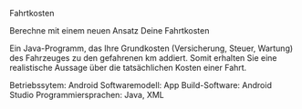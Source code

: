 Fahrtkosten

Berechne mit einem neuen Ansatz Deine Fahrtkosten

Ein Java-Programm, das Ihre Grundkosten (Versicherung, Steuer, Wartung) des Fahrzeuges zu den gefahrenen km addiert. Somit erhalten Sie eine realistische Aussage über die tatsächlichen Kosten einer Fahrt.

Betriebssytem: Android
Softwaremodell: App
Build-Software: Android Studio
Programmiersprachen: Java, XML
